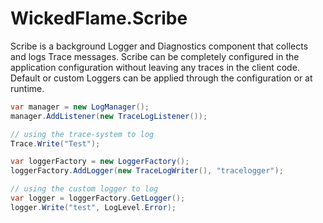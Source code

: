 WickedFlame.Scribe
=================

Scribe is a background Logger and Diagnostics component that collects and logs Trace messages. Scribe can be completely configured in the application configuration without leaving any traces in the client code. 
Default or custom Loggers can be applied through the configuration or at runtime.

```csharp
var manager = new LogManager();
manager.AddListener(new TraceLogListener());

// using the trace-system to log
Trace.Write("Test");
```
```csharp
var loggerFactory = new LoggerFactory();
loggerFactory.AddLogger(new TraceLogWriter(), "tracelogger");

// using the custom logger to log
var logger = loggerFactory.GetLogger();
logger.Write("test", LogLevel.Error);
```